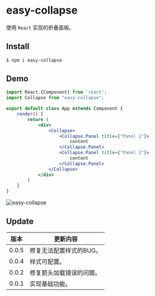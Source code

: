 # easy-collapse

使用 `React` 实现的折叠面板。


## Install

```bash
$ npm i easy-collapse
```


## Demo

```jsx
import React,{Component} from 'react';
import Collapse from "easy-collapse";

export default class App extends Component {
    render() {
        return (
            <div>
                <Collapse>
                    <Collapse.Panel title={"Panel 1"}>
                        content
                    </Collapse.Panel>
                    <Collapse.Panel title={"Panel 2"}>
                        content
                    </Collapse.Panel>
                </Collapse>
            </div>
        )
    }
}
```

![easy-collapse](https://ws1.sinaimg.cn/large/006tKfTcgy1g1hh917palg30bn07btaj.gif)

## Update

| 版本  | 更新内容                                                     |
| ----- | ------------------------------------------------------------ |
| 0.0.5 | 修复无法配置样式的BUG。 |
| 0.0.4 | 样式可配置。 |
| 0.0.2 | 修复箭头加载错误的问题。 |
| 0.0.1 | 实现基础功能。 |